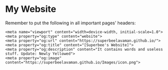 # My Website
 Remember to put the following in all important pages' headers:

	<meta name="viewport" content="width=device-width, initial-scale=1.0">	
	<meta property="og:type" content="website">
	<meta property="og:url" content="https://superbeelavaman.github.io/">
	<meta property="og:title" content="[Superbee's Website]">
	<meta property="og:description" content="It contains words and useless stuff. Update: Newly Yellowed">
	<meta property="og:image" content="https://superbeelavaman.github.io/Images/icon.png">
